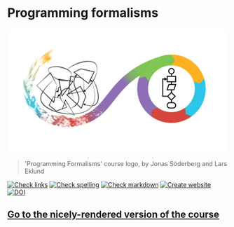 # Programming formalisms

!['Programming Formalisms' course logo, by Jonas Söderberg and Lars Eklund](images/programming_formalism_logo.png)

> 'Programming Formalisms' course logo, by Jonas Söderberg and Lars Eklund

<!-- markdownlint-disable MD013 --><!-- Badges cannot be split up over lines, hence will break 80 characters per line -->

[![Check links](https://github.com/UPPMAX/programming_formalisms/actions/workflows/check_links.yaml/badge.svg?branch=main)](https://github.com/UPPMAX/programming_formalisms/actions/workflows/check_links.yaml)
[![Check spelling](https://github.com/UPPMAX/programming_formalisms/actions/workflows/check_spelling.yaml/badge.svg?branch=main)](https://github.com/UPPMAX/programming_formalisms/actions/workflows/check_spelling.yaml)
[![Check markdown](https://github.com/UPPMAX/programming_formalisms/actions/workflows/check_markdown.yaml/badge.svg?branch=main)](https://github.com/UPPMAX/programming_formalisms/actions/workflows/check_markdown.yaml)
[![Create website](https://github.com/UPPMAX/programming_formalisms/actions/workflows/create_website.yaml/badge.svg?branch=main)](https://github.com/UPPMAX/programming_formalisms/actions/workflows/create_website.yaml)
[![DOI](https://zenodo.org/badge/DOI/10.5281/zenodo.14222353.svg)](https://doi.org/10.5281/zenodo.14222353)

<!-- markdownlint-enable MD013 -->

## [Go to the nicely-rendered version of the course](https://uppmax.github.io/programming_formalisms/)
